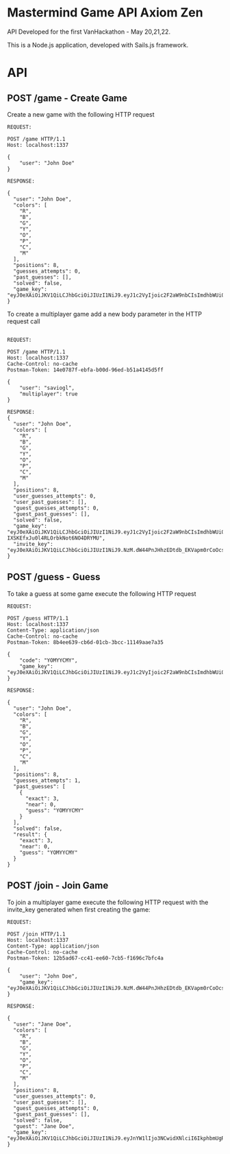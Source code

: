 # Mastermind Game API Axiom Zen 

API Developed for the first VanHackathon - May 20,21,22.

This is a Node.js application, developed with Sails.js framework.

# API
## POST /game - Create Game

Create a new game with the following HTTP request

```
REQUEST:

POST /game HTTP/1.1
Host: localhost:1337

{
    "user": "John Doe"
}

RESPONSE:

{
  "user": "John Doe",
  "colors": [
    "R",
    "B",
    "G",
    "Y",
    "O",
    "P",
    "C",
    "M"
  ],
  "positions": 8,
  "guesses_attempts": 0,
  "past_guesses": [],
  "solved": false,
  "game_key": "eyJ0eXAiOiJKV1QiLCJhbGciOiJIUzI1NiJ9.eyJ1c2VyIjoic2F2aW9nbCIsImdhbWUiOjY3LCJtdWx0aXBsYXllciI6ZmFsc2V9.J9AY5VsQqSnabN9NTSxLgDPZqDcz_x9pF2EDYpTa274"
}

```

To create a multiplayer game add a new body parameter in the HTTP request call
```

REQUEST:

POST /game HTTP/1.1
Host: localhost:1337
Cache-Control: no-cache
Postman-Token: 14e0787f-ebfa-b00d-96ed-b51a4145d5ff

{
    "user": "saviogl",
    "multiplayer": true
}

RESPONSE:
{
  "user": "John Doe",
  "colors": [
    "R",
    "B",
    "G",
    "Y",
    "O",
    "P",
    "C",
    "M"
  ],
  "positions": 8,
  "user_guesses_attempts": 0,
  "user_past_guesses": [],
  "guest_guesses_attempts": 0,
  "guest_past_guesses": [],
  "solved": false,
  "game_key": "eyJ0eXAiOiJKV1QiLCJhbGciOiJIUzI1NiJ9.eyJ1c2VyIjoic2F2aW9nbCIsImdhbWUiOjczLCJtdWx0aXBsYXllciI6dHJ1ZX0.E3HiVPSzTrjN-IXSKEfxJu0l4RLOrbkNot6NO4DRYMU",
  "invite_key": "eyJ0eXAiOiJKV1QiLCJhbGciOiJIUzI1NiJ9.NzM.dW44PnJHhzEDtdb_EKVapm0rCoOcsd2SL9Qs6GCPtuc"
}
```

## POST /guess - Guess
To take a guess at some game execute the following HTTP request
```
REQUEST:

POST /guess HTTP/1.1
Host: localhost:1337
Content-Type: application/json
Cache-Control: no-cache
Postman-Token: 8b4ee639-cb6d-01cb-3bcc-11149aae7a35

{
    "code": "YOMYYCMY",
    "game_key": "eyJ0eXAiOiJKV1QiLCJhbGciOiJIUzI1NiJ9.eyJ1c2VyIjoic2F2aW9nbCIsImdhbWUiOjY3LCJtdWx0aXBsYXllciI6ZmFsc2V9.J9AY5VsQqSnabN9NTSxLgDPZqDcz_x9pF2EDYpTa274"
}

RESPONSE:

{
  "user": "John Doe",
  "colors": [
    "R",
    "B",
    "G",
    "Y",
    "O",
    "P",
    "C",
    "M"
  ],
  "positions": 8,
  "guesses_attempts": 1,
  "past_guesses": [
    {
      "exact": 3,
      "near": 0,
      "guess": "YOMYYCMY"
    }
  ],
  "solved": false,
  "result": {
    "exact": 3,
    "near": 0,
    "guess": "YOMYYCMY"
  }
}
```

## POST /join - Join Game
To join a multiplayer game execute the following HTTP request with the invite_key generated when first creating the game:
```
REQUEST: 

POST /join HTTP/1.1
Host: localhost:1337
Content-Type: application/json
Cache-Control: no-cache
Postman-Token: 12b5ad67-cc41-ee60-7cb5-f1696c7bfc4a

{
    "user": "John Doe",
    "game_key": "eyJ0eXAiOiJKV1QiLCJhbGciOiJIUzI1NiJ9.NzM.dW44PnJHhzEDtdb_EKVapm0rCoOcsd2SL9Qs6GCPtuc"
}

RESPONSE:

{
  "user": "Jane Doe",
  "colors": [
    "R",
    "B",
    "G",
    "Y",
    "O",
    "P",
    "C",
    "M"
  ],
  "positions": 8,
  "user_guesses_attempts": 0,
  "user_past_guesses": [],
  "guest_guesses_attempts": 0,
  "guest_past_guesses": [],
  "solved": false,
  "guest": "Jane Doe",
  "game_key": "eyJ0eXAiOiJKV1QiLCJhbGciOiJIUzI1NiJ9.eyJnYW1lIjo3NCwidXNlciI6IkphbmUgRG9lIiwibXVsdGlwbGF5ZXIiOnRydWV9.PErRQcBiayhlPu9jyVexJoGtMfRcWtBw7QOFKbEZ7U8"
}
```